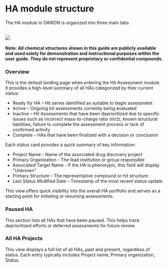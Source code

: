 # HA module structure

The HA module in DAIKON is organized into three main tabs

<br />
<img src="/daikon/img/UserGuide/HA/HAModules.png" />
<br />
<br />
<b>Note:
All chemical structures shown in this guide are publicly available and used solely for demonstration and instructional purposes within the user guide.  
They do not represent proprietary or confidential compounds.</b>

<h3>Overview</h3>
This is the default landing page when entering the Hit Assessment module. It provides a high-level summary of all HAs categorized by their current status:

  - Ready for HA – Hit series identified as suitable to begin assessment
  - Active – Ongoing hit assessments currently being evaluated
  - Inactive – Hit Assessments that have been deprioritized due to specific issues such as incorrect mass-to-charge ratio (m/z), known structural liabilities, failure to complete the assessment process or lack of confirmed activity
  - Complete – HAs that have been finalized with a decision or conclusion

Each status card provides a quick summary of key information:
- Project Name - Name of the associated drug discovery project
- Primary Organization - The lead institution or group responsible
- Associated Target Name - If the HA is phenotypic, this field will display "Unknown"
- Primary Structure – The representative compound or hit structure
- Last Status Modified Date – Timestamp of the most recent status update

This view offers quick visibility into the overall HA portfolio and serves as a starting point for initiating or resuming assessments.


<h3>Paused HA</h3> 
This section lists all HAs that have been paused. This helps track deprioritized efforts or deferred assessments for future review.

<h3>All HA Projects</h3>

This view displays a full list of all HAs, past and present, regardless of status. 
Each entry typically includes Project name, Primary organization, Status. 


